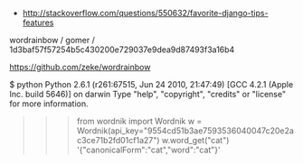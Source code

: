 * http://stackoverflow.com/questions/550632/favorite-django-tips-features

wordrainbow / gomer / 1d3baf57f57254b5c430200e729037e9dea9d87493f3a16b4

https://github.com/zeke/wordrainbow

$ python
Python 2.6.1 (r261:67515, Jun 24 2010, 21:47:49)
[GCC 4.2.1 (Apple Inc. build 5646)] on darwin
Type "help", "copyright", "credits" or "license" for more information.
>>> from wordnik import Wordnik
>>> w = Wordnik(api_key="9554cd51b3ae7593536040047c20e2ac3ce71b2fd01cf1a27")
>>> w.word_get("cat")
'{"canonicalForm":"cat","word":"cat"}'
>>>